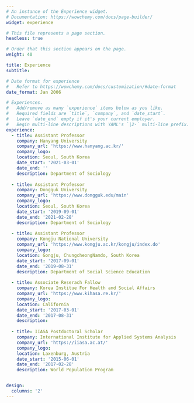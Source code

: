```yaml
---
# An instance of the Experience widget.
# Documentation: https://wowchemy.com/docs/page-builder/
widget: experience

# This file represents a page section.
headless: true

# Order that this section appears on the page.
weight: 40

title: Experience
subtitle:

# Date format for experience
#   Refer to https://wowchemy.com/docs/customization/#date-format
date_format: Jan 2006

# Experiences.
#   Add/remove as many `experience` items below as you like.
#   Required fields are `title`, `company`, and `date_start`.
#   Leave `date_end` empty if it's your current employer.
#   Begin multi-line descriptions with YAML's `|2-` multi-line prefix.
experience:
  - title: Assistant Professor 
    company: Hanyang University 
    company_url: 'https://www.hanyang.ac.kr/'
    company_logo: 
    location: Seoul, South Korea
    date_start: '2021-03-01'
    date_end: ''
    description: Department of Sociology 
    
  - title: Assistant Professor 
    company: Dongguk University 
    company_url: 'https://www.dongguk.edu/main'
    company_logo: 
    location: Seoul, South Korea
    date_start: '2019-09-01'
    date_end: '2021-02-28'
    description: Department of Sociology   
    
  - title: Assistant Professor 
    company: Kongju National University 
    company_url: 'https://www.kongju.ac.kr/kongju/index.do'
    company_logo: 
    location: Gongju, ChungcheongNamdo, South Korea
    date_start: '2017-09-01'
    date_end: '2019-08-31'
    description: Department of Social Science Education
    
  - title: Associate Reserach Fallow 
    company: Korea Institue For Health and Social Affairs
    company_url: 'https://www.kihasa.re.kr/'
    company_logo: 
    location: California
    date_start: '2017-03-01'
    date_end: '2017-08-31'
    description: 
    
  - title: IIASA Postdoctoral Scholar
    company: International Institute for Applied Systems Analysis
    company_url: 'https://iiasa.ac.at/'
    company_logo: 
    location: Laxenburg, Austria
    date_start: '2015-06-01'
    date_end: '2017-02-28'
    description: World Population Program


design:
  columns: '2'
---
```

